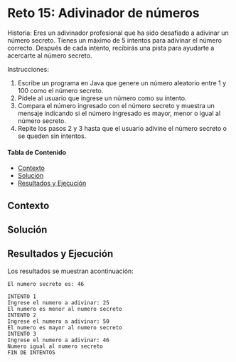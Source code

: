 # Reto 15: Adivinador de números
Historia: Eres un adivinador profesional que ha sido desafiado a adivinar un número secreto. Tienes un máximo de 5 intentos para adivinar el número correcto. Después de cada intento, recibirás una pista para ayudarte a acercarte al número secreto.

Instrucciones:

1. Escribe un programa en Java que genere un número aleatorio entre 1 y 100 como el número secreto.
2. Pídele al usuario que ingrese un número como su intento.
3. Compara el número ingresado con el número secreto y muestra un mensaje indicando si el número ingresado es mayor, menor o igual al número secreto.
4. Repite los pasos 2 y 3 hasta que el usuario adivine el número secreto o se queden sin intentos.

#### Tabla de Contenido

- [Contexto](#contexto)
- [Solución](#solución)
- [Resultados y Ejecución](#resultados-y-ejecución)

## Contexto


## Solución

## Resultados y Ejecución
Los resultados se muestran acontinuación:
```
El numero secreto es: 46

INTENTO 1
Ingrese el numero a adivinar: 25
El numero es menor al numero secreto
INTENTO 2
Ingrese el numero a adivinar: 50
El numero es mayor al numero secreto
INTENTO 3
Ingrese el numero a adivinar: 46
Numero igual al numero secreto
FIN DE INTENTOS
```
